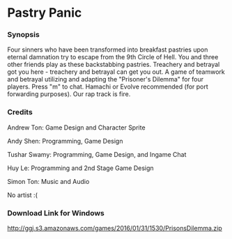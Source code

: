 # Pastry Panic

### Synopsis

Four sinners who have been transformed into breakfast pastries upon eternal damnation try to escape from the 9th Circle of Hell. You and three other friends play as these backstabbing pastries. Treachery and betrayal got you here - treachery and betrayal can get you out. A game of teamwork and betrayal utilizing and adapting the "Prisoner's Dilemma" for four players. Press "m" to chat. Hamachi or Evolve recommended (for port forwarding purposes). Our rap track is fire.

### Credits

Andrew Ton: Game Design and Character Sprite

Andy Shen: Programming, Game Design

Tushar Swamy: Programming, Game Design, and Ingame Chat

Huy Le: Programming and 2nd Stage Game Design

Simon Ton: Music and Audio

No artist :(

### Download Link for Windows

http://ggj.s3.amazonaws.com/games/2016/01/31/1530/PrisonsDilemma.zip
